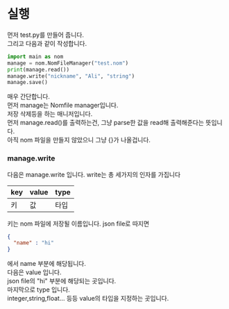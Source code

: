 # 실행

먼저 test.py를 만들어 줍니다. </br>
그리고 다음과 같이 작성합니다. </br>

```python
import main as nom
manage = nom.NomFileManager("test.nom")
print(manage.read())
manage.write("nickname", "Ali", "string")
manage.save()
```

매우 간단합니다. </br>
먼저 manage는 Nomfile manager입니다. </br>
저장 삭제등을 하는 매니저입니다. </br>
먼저 manage.read()를 출력하는건, 그냥 parse한 값을 read해 출력해준다는 뜻입니다. </br>
아직 nom 파일을 만들지 않았으니 그냥 {}가 나올겁니다. </br>

### manage.write

다음은 manage.write 입니다. write는 총 세가지의 인자를 가집니다 </br>

|key|value|type|
|-----|-----|-----|
| 키 | 값 | 타입|

키는 nom 파일에 저장될 이름입니다. json file로 따지면</br>

```json
{
  "name" : "hi"
}
```

에서 name 부분에 해당됩니다. </br>
다음은 value 입니다. </br>
json file의 "hi" 부분에 해당되는 곳입니다. </br>
마지막으로 type 입니다.</br>
integer,string,float... 등등 value의 타입을 지정하는 곳입니다.

